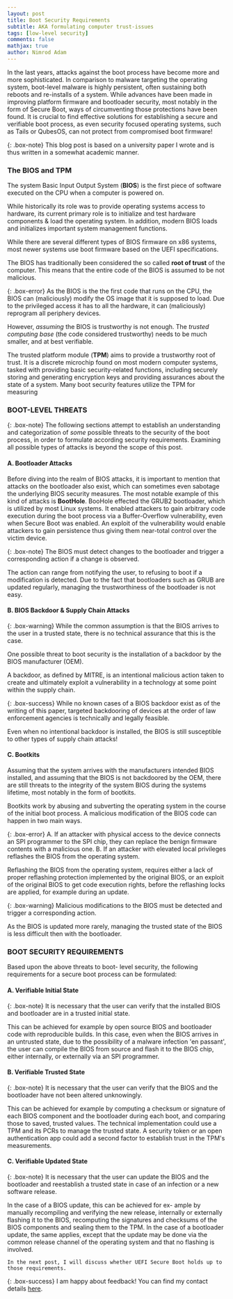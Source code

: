 ```yaml
---
layout: post
title: Boot Security Requirements
subtitle: AKA formulating computer trust-issues 
tags: [low-level security]
comments: false
mathjax: true
author: Nimrod Adam
---
```


In the last years, attacks against the boot process have
become more and more sophisticated. 
In comparison to malware targeting the operating system, boot-level malware is
highly persistent, often sustaining both reboots and re-installs
of a system. 
While advances have been made in improving platform
firmware and bootloader security, most notably in the form
of Secure Boot, ways of circumventing those protections have
been found. 
It is crucial to find effective solutions for establishing a secure and verifiable boot process,
as even security focused operating systems, such as Tails or QubesOS, can not protect
from compromised boot firmware!

{: .box-note}
This blog post is based on a university paper I wrote and is thus written in a somewhat academic manner.  

### The BIOS and TPM

The system Basic Input Output System (**BIOS**) is the first
piece of software executed on the CPU when a computer
is powered on. 

While historically its role was to provide
operating systems access to hardware, its current primary
role is to initialize and test hardware components & load
the operating system. In addition, modern BIOS loads and
initializes important system management functions.

While there are several different types of BIOS firmware on x86
systems, most newer systems use boot firmware based on
the UEFI specifications. 

The BIOS has traditionally been considered the so called **root of trust**
of the computer. This means that the entire code of the BIOS is assumed to be not malicious. 
 
{: .box-error}
As the BIOS is the the first code that runs on
the CPU, the BIOS can (maliciously) modify the OS image that
it is supposed to load. Due to the privileged access it has to
all the hardware, it can (maliciously) reprogram all periphery
devices.

However, *assuming* the BIOS is trustworthy is not enough. 
The *trusted computing base* (the code considered trustworthy) needs to be much smaller,
and at best verifiable.   

The trusted platform module (**TPM**) aims to provide a trustworthy root of trust. 
It is a discrete microchip found on most modern computer systems, tasked with
providing basic security-related functions, including securely
storing and generating encryption keys and providing assurances about the state of a system. 
Many boot security features utilize the TPM for measuring 

###  BOOT-LEVEL THREATS

{: .box-note}
The following sections attempt
to establish an understanding and categorization of *some* possible
threats to the security of the boot process, in order to formulate
according security requirements. Examining all possible types of attacks is beyond
the scope of this post. 

#### A. Bootloader Attacks

Before diving into the realm of BIOS attacks, it is
important to mention that attacks on the bootloader also exist,
which can sometimes even sabotage the underlying BIOS
security measures. 
The most notable example of this
kind of attacks is **BootHole**.
BooHole effected the GRUB2 bootloader, which is utilized by most Linux systems. 
It enabled attackers to gain arbitrary code execution during the
boot process via a Buffer-Overflow vulnerability, even when
Secure Boot was enabled. An exploit of the vulnerability
would enable attackers to gain persistence thus giving them
near-total control over the victim device.

{: .box-note}
The BIOS must detect changes to the bootloader
and trigger a corresponding action if a change is observed.

The action can range from notifying the user, to refusing to
boot if a modification is detected.
Due to the fact that bootloaders such as GRUB are updated
regularly, managing the trustworthiness of the bootloader is not easy.


#### B. BIOS Backdoor & Supply Chain Attacks

{: .box-warning}
While the common assumption is that the BIOS arrives to
the user in a trusted state, there is no technical assurance that
this is the case. 

One possible threat to boot security is the
installation of a backdoor by the BIOS manufacturer (OEM).

A backdoor, as defined by MITRE, is an intentional malicious
action taken to create and ultimately exploit a vulnerability
in a technology at some point within the supply chain.

{: .box-success}
While no known cases of a BIOS backdoor exist as of the
writing of this paper, targeted backdooring of devices at the
order of law enforcement agencies is technically and legally
feasible.

Even when no intentional backdoor is installed, the BIOS is
still susceptible to other types of supply chain attacks! 

#### C. Bootkits

Assuming that the system arrives with the manufacturers
intended BIOS installed, and assuming that the  BIOS is not backdoored by the OEM, 
there are still threats to the integrity of the system BIOS during the systems lifetime,
most notably in the form of bootkits.

Bootkits work by abusing and subverting the operating system
in the course of the initial boot process. 
A malicious modification of the BIOS code can happen in two main ways.

{: .box-error}
A. If an attacker with physical access to the device
   connects an SPI programmer to the SPI chip, they can
   replace the benign firmware contents with a malicious one.
B. If an attacker with elevated local privileges reflashes the BIOS 
   from the operating system.

Reflashing the BIOS from the operating system, requires either a lack of proper reflashing protection implemented by the original BIOS, or an exploit of the original BIOS to get
code execution rights, before the reflashing locks are applied, for example during an update.

{: .box-warning}
Malicious modifications to the BIOS must be detected
and trigger a corresponding action.

As the BIOS is updated more rarely, managing the trusted
state of the BIOS is less difficult then with the bootloader.

### BOOT SECURITY REQUIREMENTS

Based upon the above threats to boot-
level security, the following requirements for a secure boot
process can be formulated:

#### A. Verifiable Initial State

{: .box-note}
It is necessary that the user can verify that the installed
BIOS and bootloader are in a trusted initial state.

This can be achieved for example by open source BIOS and bootloader
code with reproducible builds.
In this case, even when the BIOS arrives in an untrusted
state, due to the possibility of a malware infection 'en passant',
the user can compile the BIOS from source and flash it to
the BIOS chip, either internally, or externally via an SPI
programmer.

#### B. Verifiable Trusted State

{: .box-note}
It is necessary that the user can verify that the BIOS and the
bootloader have not been altered unknowingly.

This can be achieved for example by computing a checksum
or signature of each BIOS component and the bootloader
during each boot, and comparing those to saved, trusted values.
The technical implementation could use a TPM and its PCRs
to manage the trusted state. A security token or an open
authentication app could add a second factor to establish trust
in the TPM's measurements.

#### C. Verifiable Updated State

{: .box-note}
It is necessary that the user can update the BIOS and the
bootloader and reestablish a trusted state in case of an infection
or a new software release.

In the case of a BIOS update, this can be achieved for ex-
ample by manually recompiling and verifying the new release, internally or
externally flashing it to the BIOS, recomputing the signatures
and checksums of the BIOS components and sealing them to
the TPM.
In the case of a bootloader update, the same applies, except
that the update may be done via the common release channel
of the operating system and that no flashing is involved.

``In the next post, I will discuss whether UEFI Secure Boot holds up to those requirements.`` 

{: .box-success}
I am happy about feedback!
You can find my contact details [here](/nimrodSec/contact).